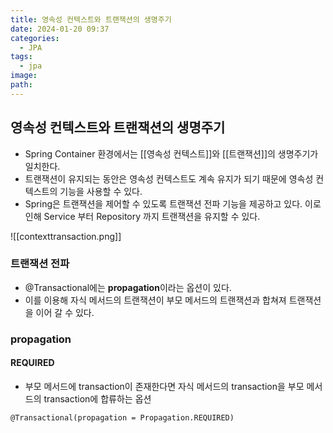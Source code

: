```yaml
---
title: 영속성 컨텍스트와 트랜잭션의 생명주기
date: 2024-01-20 09:37
categories:
  - JPA
tags:
  - jpa
image: 
path:
---
```


## 영속성 컨텍스트와 트랜잭션의 생명주기
+ Spring Container 환경에서는 [[영속성 컨텍스트]]와 [[트랜잭션]]의 생명주기가 일치한다.
+ 트랜잭션이 유지되는 동안은 영속성 컨텍스트도 계속 유지가 되기 때문에 영속성 컨텍스트의 기능을 사용할 수 있다.
+ Spring은 트랜잭션을 제어할 수 있도록 트랜잭션 전파 기능을 제공하고 있다. 이로 인해 Service 부터 Repository 까지 트랜잭션을 유지할 수 있다.

![[contexttransaction.png]]

### 트랜잭션 전파
+ @Transactional에는 **propagation**이라는 옵션이 있다.
+ 이를 이용해 자식 메서드의 트랜잭션이 부모 메서드의 트랜잭션과 합쳐져 트랜잭션을 이어 갈 수 있다.

### propagation
#### REQUIRED
+ 부모 메서드에 transaction이 존재한다면 자식 메서드의 transaction을 부모 메서드의 transaction에 합류하는 옵션
```
@Transactional(propagation = Propagation.REQUIRED)
```
